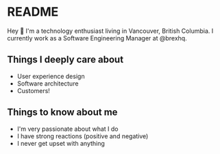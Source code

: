 # README

Hey 👋 I'm a technology enthusiast living in Vancouver, British Columbia. I currently work as a Software Engineering Manager at @brexhq.

## Things I deeply care about

- User experience design
- Software architecture
- Customers!

## Things to know about me

- I'm very passionate about what I do
- I have strong reactions (positive and negative)
- I never get upset with anything
